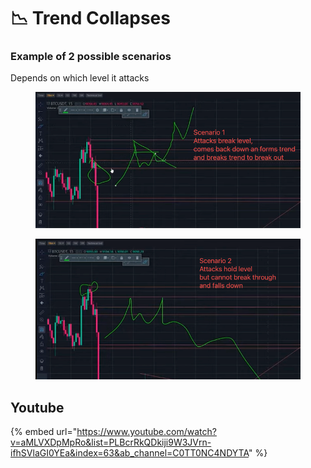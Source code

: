 # 📉 Trend Collapses

### Example of 2 possible scenarios

Depends on which level it attacks

<div>

<figure><img src="../../.gitbook/assets/image (15) (1) (1).png" alt=""><figcaption></figcaption></figure>

 

<figure><img src="../../.gitbook/assets/image (2) (1) (1).png" alt=""><figcaption></figcaption></figure>

</div>



## Youtube

{% embed url="https://www.youtube.com/watch?v=aMLVXDpMpRo&list=PLBcrRkQDkiji9W3JVrn-ifhSVlaGI0YEa&index=63&ab_channel=C0TT0NC4NDYTA" %}
